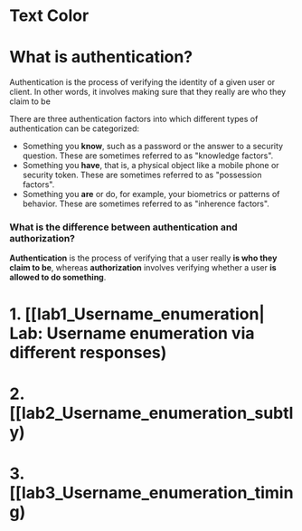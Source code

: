 # <font style="color:">Text Color</font>

# What is authentication?

Authentication is the process of verifying the identity of a given user or client. In other words, it involves making sure that they really are who they claim to be

There are three authentication factors into which different types of authentication can be categorized:

- Something you **know**, such as a password or the answer to a security question. These are sometimes referred to as "knowledge factors".
- Something you **have**, that is, a physical object like a mobile phone or security token. These are sometimes referred to as "possession factors".
- Something you **are** or do, for example, your biometrics or patterns of behavior. These are sometimes referred to as "inherence factors".

### What is the difference between authentication and authorization?

**Authentication** is the process of verifying that a user really **is who they claim to be**, whereas **authorization** involves verifying whether a user **is allowed to do something**.

# 1. [[lab1_Username_enumeration| Lab: Username enumeration via different responses)

# 2.[[lab2_Username_enumeration_subtly)

# 3.[[lab3_Username_enumeration_timing)
